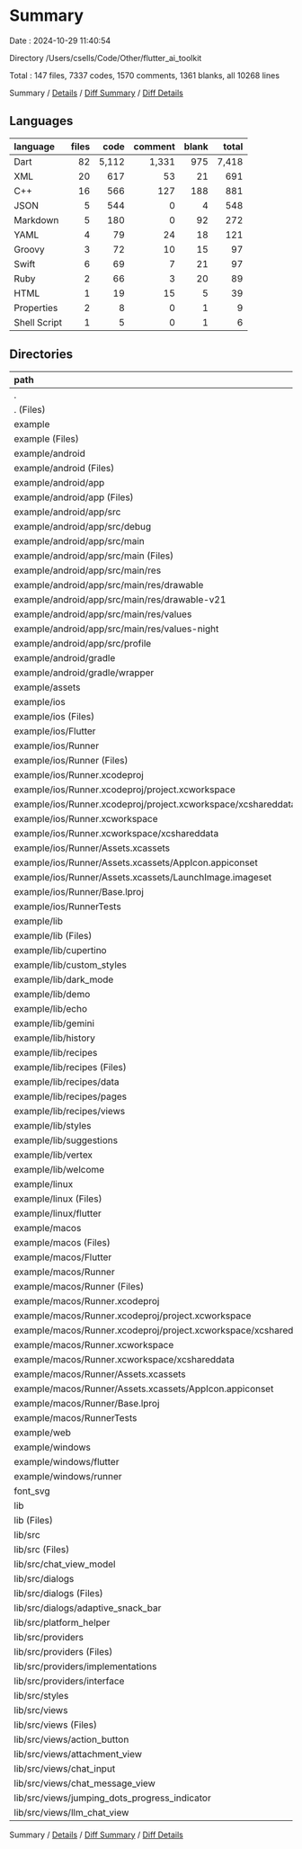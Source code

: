 # Summary

Date : 2024-10-29 11:40:54

Directory /Users/csells/Code/Other/flutter_ai_toolkit

Total : 147 files,  7337 codes, 1570 comments, 1361 blanks, all 10268 lines

Summary / [Details](details.md) / [Diff Summary](diff.md) / [Diff Details](diff-details.md)

## Languages
| language | files | code | comment | blank | total |
| :--- | ---: | ---: | ---: | ---: | ---: |
| Dart | 82 | 5,112 | 1,331 | 975 | 7,418 |
| XML | 20 | 617 | 53 | 21 | 691 |
| C++ | 16 | 566 | 127 | 188 | 881 |
| JSON | 5 | 544 | 0 | 4 | 548 |
| Markdown | 5 | 180 | 0 | 92 | 272 |
| YAML | 4 | 79 | 24 | 18 | 121 |
| Groovy | 3 | 72 | 10 | 15 | 97 |
| Swift | 6 | 69 | 7 | 21 | 97 |
| Ruby | 2 | 66 | 3 | 20 | 89 |
| HTML | 1 | 19 | 15 | 5 | 39 |
| Properties | 2 | 8 | 0 | 1 | 9 |
| Shell Script | 1 | 5 | 0 | 1 | 6 |

## Directories
| path | files | code | comment | blank | total |
| :--- | ---: | ---: | ---: | ---: | ---: |
| . | 147 | 7,337 | 1,570 | 1,361 | 10,268 |
| . (Files) | 5 | 199 | 2 | 94 | 295 |
| example | 79 | 4,082 | 324 | 599 | 5,005 |
| example (Files) | 2 | 39 | 22 | 9 | 70 |
| example/android | 12 | 132 | 61 | 26 | 219 |
| example/android (Files) | 3 | 41 | 2 | 9 | 52 |
| example/android/app | 8 | 86 | 59 | 17 | 162 |
| example/android/app (Files) | 1 | 34 | 8 | 7 | 49 |
| example/android/app/src | 7 | 52 | 51 | 10 | 113 |
| example/android/app/src/debug | 1 | 3 | 4 | 1 | 8 |
| example/android/app/src/main | 5 | 46 | 43 | 8 | 97 |
| example/android/app/src/main (Files) | 1 | 20 | 11 | 2 | 33 |
| example/android/app/src/main/res | 4 | 26 | 32 | 6 | 64 |
| example/android/app/src/main/res/drawable | 1 | 4 | 7 | 2 | 13 |
| example/android/app/src/main/res/drawable-v21 | 1 | 4 | 7 | 2 | 13 |
| example/android/app/src/main/res/values | 1 | 9 | 9 | 1 | 19 |
| example/android/app/src/main/res/values-night | 1 | 9 | 9 | 1 | 19 |
| example/android/app/src/profile | 1 | 3 | 4 | 1 | 8 |
| example/android/gradle | 1 | 5 | 0 | 0 | 5 |
| example/android/gradle/wrapper | 1 | 5 | 0 | 0 | 5 |
| example/assets | 2 | 299 | 0 | 0 | 299 |
| example/ios | 13 | 359 | 6 | 27 | 392 |
| example/ios (Files) | 1 | 33 | 2 | 10 | 45 |
| example/ios/Flutter | 1 | 26 | 0 | 1 | 27 |
| example/ios/Runner | 8 | 277 | 2 | 10 | 289 |
| example/ios/Runner (Files) | 3 | 68 | 0 | 4 | 72 |
| example/ios/Runner.xcodeproj | 1 | 8 | 0 | 1 | 9 |
| example/ios/Runner.xcodeproj/project.xcworkspace | 1 | 8 | 0 | 1 | 9 |
| example/ios/Runner.xcodeproj/project.xcworkspace/xcshareddata | 1 | 8 | 0 | 1 | 9 |
| example/ios/Runner.xcworkspace | 1 | 8 | 0 | 1 | 9 |
| example/ios/Runner.xcworkspace/xcshareddata | 1 | 8 | 0 | 1 | 9 |
| example/ios/Runner/Assets.xcassets | 3 | 148 | 0 | 4 | 152 |
| example/ios/Runner/Assets.xcassets/AppIcon.appiconset | 1 | 122 | 0 | 1 | 123 |
| example/ios/Runner/Assets.xcassets/LaunchImage.imageset | 2 | 26 | 0 | 3 | 29 |
| example/ios/Runner/Base.lproj | 2 | 61 | 2 | 2 | 65 |
| example/ios/RunnerTests | 1 | 7 | 2 | 4 | 13 |
| example/lib | 23 | 2,090 | 87 | 314 | 2,491 |
| example/lib (Files) | 1 | 29 | 3 | 9 | 41 |
| example/lib/cupertino | 1 | 31 | 3 | 9 | 43 |
| example/lib/custom_styles | 1 | 225 | 3 | 18 | 246 |
| example/lib/dark_mode | 1 | 57 | 3 | 11 | 71 |
| example/lib/demo | 2 | 397 | 3 | 38 | 438 |
| example/lib/echo | 1 | 20 | 3 | 8 | 31 |
| example/lib/gemini | 1 | 29 | 3 | 9 | 41 |
| example/lib/history | 1 | 133 | 12 | 29 | 174 |
| example/lib/recipes | 10 | 849 | 41 | 141 | 1,031 |
| example/lib/recipes (Files) | 1 | 36 | 3 | 7 | 46 |
| example/lib/recipes/data | 2 | 147 | 8 | 36 | 191 |
| example/lib/recipes/pages | 2 | 373 | 8 | 45 | 426 |
| example/lib/recipes/views | 5 | 293 | 22 | 53 | 368 |
| example/lib/styles | 1 | 219 | 3 | 16 | 238 |
| example/lib/suggestions | 1 | 34 | 3 | 9 | 46 |
| example/lib/vertex | 1 | 33 | 4 | 8 | 45 |
| example/lib/welcome | 1 | 34 | 3 | 9 | 46 |
| example/linux | 5 | 114 | 33 | 44 | 191 |
| example/linux (Files) | 3 | 94 | 24 | 33 | 151 |
| example/linux/flutter | 2 | 20 | 9 | 11 | 40 |
| example/macos | 10 | 544 | 6 | 30 | 580 |
| example/macos (Files) | 1 | 33 | 1 | 10 | 44 |
| example/macos/Flutter | 1 | 20 | 3 | 4 | 27 |
| example/macos/Runner | 5 | 468 | 0 | 10 | 478 |
| example/macos/Runner (Files) | 3 | 57 | 0 | 8 | 65 |
| example/macos/Runner.xcodeproj | 1 | 8 | 0 | 1 | 9 |
| example/macos/Runner.xcodeproj/project.xcworkspace | 1 | 8 | 0 | 1 | 9 |
| example/macos/Runner.xcodeproj/project.xcworkspace/xcshareddata | 1 | 8 | 0 | 1 | 9 |
| example/macos/Runner.xcworkspace | 1 | 8 | 0 | 1 | 9 |
| example/macos/Runner.xcworkspace/xcshareddata | 1 | 8 | 0 | 1 | 9 |
| example/macos/Runner/Assets.xcassets | 1 | 68 | 0 | 1 | 69 |
| example/macos/Runner/Assets.xcassets/AppIcon.appiconset | 1 | 68 | 0 | 1 | 69 |
| example/macos/Runner/Base.lproj | 1 | 343 | 0 | 1 | 344 |
| example/macos/RunnerTests | 1 | 7 | 2 | 4 | 13 |
| example/web | 2 | 54 | 15 | 6 | 75 |
| example/windows | 10 | 451 | 94 | 143 | 688 |
| example/windows/flutter | 2 | 23 | 9 | 11 | 43 |
| example/windows/runner | 8 | 428 | 85 | 132 | 645 |
| font_svg | 4 | 34 | 0 | 7 | 41 |
| lib | 59 | 3,022 | 1,244 | 661 | 4,927 |
| lib (Files) | 1 | 6 | 13 | 3 | 22 |
| lib/src | 58 | 3,016 | 1,231 | 658 | 4,905 |
| lib/src (Files) | 3 | 103 | 99 | 26 | 228 |
| lib/src/chat_view_model | 3 | 61 | 67 | 23 | 151 |
| lib/src/dialogs | 5 | 152 | 71 | 32 | 255 |
| lib/src/dialogs (Files) | 3 | 62 | 37 | 17 | 116 |
| lib/src/dialogs/adaptive_snack_bar | 2 | 90 | 34 | 15 | 139 |
| lib/src/platform_helper | 3 | 9 | 35 | 9 | 53 |
| lib/src/providers | 8 | 449 | 246 | 109 | 804 |
| lib/src/providers (Files) | 1 | 4 | 3 | 2 | 9 |
| lib/src/providers/implementations | 3 | 295 | 63 | 60 | 418 |
| lib/src/providers/interface | 4 | 150 | 180 | 47 | 377 |
| lib/src/styles | 12 | 742 | 291 | 171 | 1,204 |
| lib/src/views | 24 | 1,500 | 422 | 288 | 2,210 |
| lib/src/views (Files) | 5 | 402 | 85 | 71 | 558 |
| lib/src/views/action_button | 2 | 59 | 34 | 15 | 108 |
| lib/src/views/attachment_view | 3 | 89 | 37 | 20 | 146 |
| lib/src/views/chat_input | 7 | 438 | 125 | 80 | 643 |
| lib/src/views/chat_message_view | 3 | 197 | 37 | 25 | 259 |
| lib/src/views/jumping_dots_progress_indicator | 2 | 105 | 35 | 32 | 172 |
| lib/src/views/llm_chat_view | 2 | 210 | 69 | 45 | 324 |

Summary / [Details](details.md) / [Diff Summary](diff.md) / [Diff Details](diff-details.md)
